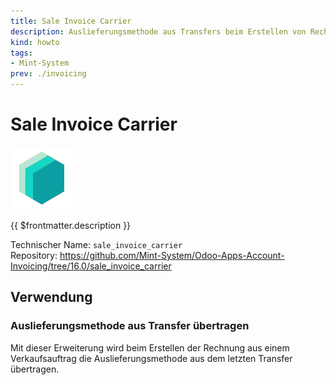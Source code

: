 ```yaml
---
title: Sale Invoice Carrier
description: Auslieferungsmethode aus Transfers beim Erstellen von Rechnungen aus Verkaufsaufträgen übertragen.
kind: howto
tags:
- Mint-System
prev: ./invoicing
---
```

# Sale Invoice Carrier

![icon_oms_box](attachments/icons_odoo_mint_system.png)

{{ $frontmatter.description }}

Technischer Name: `sale_invoice_carrier`\
Repository: <https://github.com/Mint-System/Odoo-Apps-Account-Invoicing/tree/16.0/sale_invoice_carrier>

## Verwendung

### Auslieferungsmethode aus Transfer übertragen

Mit dieser Erweiterung wird beim Erstellen der Rechnung aus einem Verkaufsauftrag die Auslieferungsmethode aus dem letzten Transfer übertragen.
